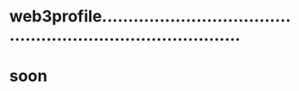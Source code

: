 # web3profile................................................................................
# soon
